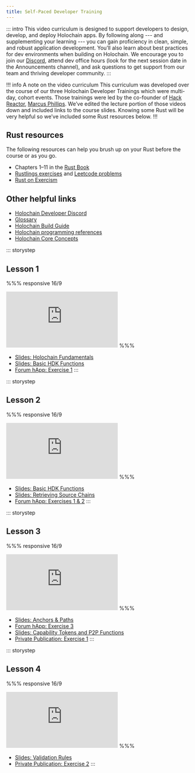 ```yaml
---
title: Self-Paced Developer Training
---
```


::: intro
This video curriculum is designed to support developers to design, develop, and deploy Holochain apps. By following along --- and supplementing your learning --- you can gain proficiency in clean, simple, and robust application development. You’ll also learn about best practices for dev environments when building on Holochain. We encourage you to join our [Discord](https://discord.com/invite/DE9dtFXjZb), attend dev office hours (look for the next session date in the Announcements channel), and ask questions to get support from our team and thriving developer community.
:::

!!! info A note on the video curriculum
This curriculum was developed over the course of our three Holochain Developer Trainings which were multi-day, cohort events. Those trainings were led by the co-founder of [Hack Reactor](https://www.hackreactor.com/), [Marcus Phillips](https://www.linkedin.com/in/marcusphillips/). We’ve edited the lecture portion of those videos down and included links to the course slides. Knowing some Rust will be very helpful so we’ve included some Rust resources below.
!!!

## Rust resources

The following resources can help you brush up on your Rust before the course or as you go.

* Chapters 1–11 in the [Rust Book](https://doc.rust-lang.org/book/)
* [Rustlings exercises](https://github.com/rust-lang/rustlings/) and [Leetcode problems](https://leetcode.com/problemset/all/)
* [Rust on Exercism](https://exercism.org/tracks/rust)

## Other helpful links

* [Holochain Developer Discord](https://discord.com/invite/DE9dtFXjZb)
* [Glossary](/references/glossary/)
* [Holochain Build Guide](/build/)
* [Holochain programming references](/references/)
* [Holochain Core Concepts](/concepts/)

::: storystep
## Lesson 1

%%% responsive 16/9
<iframe src="https://www.youtube.com/embed/aQkU-eNwdw4?enablejsapi=1&amp;rel=0" title="YouTube video" frameborder="0" data-testid="youtube-video" allow="accelerometer; autoplay; clipboard-write; encrypted-media; gyroscope; picture-in-picture" allowfullscreen=""></iframe>
%%%

* [Slides: Holochain Fundamentals](https://holochain-immersive.github.io/holochain-lesson-1/)
* [Slides: Basic HDK Functions](https://holochain-immersive.github.io/holochain-lesson-2/)
* [Forum hApp: Exercise 1](https://github.com/holochain-immersive/forum-happ)
:::

::: storystep
## Lesson 2

%%% responsive 16/9
<iframe src="https://www.youtube.com/embed/AHoFOORxSm0?enablejsapi=1&amp;rel=0" title="YouTube video" frameborder="0" data-testid="youtube-video" allow="accelerometer; autoplay; clipboard-write; encrypted-media; gyroscope; picture-in-picture" allowfullscreen=""></iframe>
%%%

* [Slides: Basic HDK Functions](https://holochain-immersive.github.io/holochain-lesson-2/)
* [Slides: Retrieving Source Chains](https://holochain-immersive.github.io/holochain-lesson-3/)
* [Forum hApp: Exercises 1 &amp; 2](https://github.com/holochain-immersive/forum-happ)
:::

::: storystep
## Lesson 3

%%% responsive 16/9
<iframe src="https://www.youtube.com/embed/Gts0HeZlF20?enablejsapi=1&amp;rel=0" title="YouTube video" frameborder="0" data-testid="youtube-video" allow="accelerometer; autoplay; clipboard-write; encrypted-media; gyroscope; picture-in-picture" allowfullscreen=""></iframe>
%%%

* [Slides: Anchors &amp; Paths](https://holochain-immersive.github.io/holochain-lesson-4/)
* [Forum hApp: Exercise 3](https://github.com/holochain-immersive/forum-happ)
* [Slides: Capability Tokens and P2P Functions](https://holochain-immersive.github.io/holochain-lesson-5/)
* [Private Publication: Exercise 1](https://github.com/holochain-immersive/private-publication)
:::

::: storystep
## Lesson 4

%%% responsive 16/9
<iframe src="https://www.youtube.com/embed/Uw90g9hrhu0?enablejsapi=1&amp;rel=0" title="YouTube video" frameborder="0" data-testid="youtube-video" allow="accelerometer; autoplay; clipboard-write; encrypted-media; gyroscope; picture-in-picture" allowfullscreen=""></iframe>
%%%

* [Slides: Validation Rules](https://holochain-immersive.github.io/holochain-lesson-6/)
* [Private Publication: Exercise 2](https://github.com/holochain-immersive/private-publication)
:::
